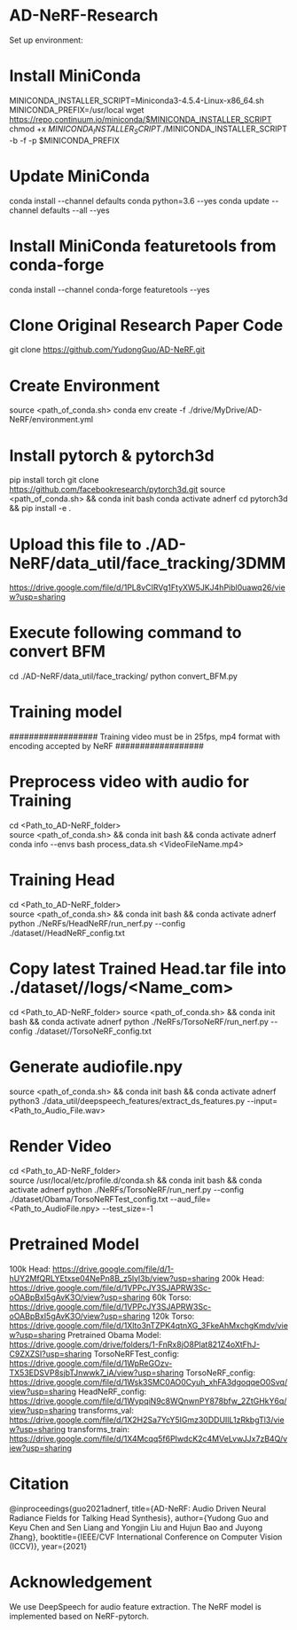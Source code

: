 # AD-NeRF-Research

Set up environment:


# Install MiniConda
MINICONDA_INSTALLER_SCRIPT=Miniconda3-4.5.4-Linux-x86_64.sh
MINICONDA_PREFIX=/usr/local
wget https://repo.continuum.io/miniconda/$MINICONDA_INSTALLER_SCRIPT
chmod +x $MINICONDA_INSTALLER_SCRIPT
./$MINICONDA_INSTALLER_SCRIPT -b -f -p $MINICONDA_PREFIX

# Update MiniConda
conda install --channel defaults conda python=3.6 --yes
conda update --channel defaults --all --yes

# Install MiniConda featuretools from conda-forge
conda install --channel conda-forge featuretools --yes

# Clone Original Research Paper Code
git clone https://github.com/YudongGuo/AD-NeRF.git

# Create Environment
source <path_of_conda.sh>
conda env create -f ./drive/MyDrive/AD-NeRF/environment.yml

# Install pytorch & pytorch3d
pip install torch
git clone https://github.com/facebookresearch/pytorch3d.git
source <path_of_conda.sh> && conda init bash
conda activate adnerf
cd pytorch3d && pip install -e .

# Upload this file to ./AD-NeRF/data_util/face_tracking/3DMM 
https://drive.google.com/file/d/1PL8vCIRVg1FtyXW5JKJ4hPibl0uawq26/view?usp=sharing

# Execute following command to convert BFM 
cd ./AD-NeRF/data_util/face_tracking/
python convert_BFM.py

# Training model
  ##################
  Training video must be in 25fps, mp4 format with encoding accepted by NeRF
  ##################
  # Preprocess video with audio for Training
  cd <Path_to_AD-NeRF_folder>  
  source <path_of_conda.sh> && conda init bash && conda activate adnerf
  conda info --envs
  bash process_data.sh <VideoFileName.mp4>
  
  # Training Head
  cd <Path_to_AD-NeRF_folder>  
  source <path_of_conda.sh> && conda init bash && conda activate adnerf
  python ./NeRFs/HeadNeRF/run_nerf.py --config ./dataset/<Name>/HeadNeRF_config.txt

  # Copy latest Trained Head.tar file into ./dataset/<Name>/logs/<Name_com>
  cd <Path_to_AD-NeRF_folder>
  source <path_of_conda.sh> && conda init bash && conda activate adnerf
  python ./NeRFs/TorsoNeRF/run_nerf.py --config ./dataset/<Name>/TorsoNeRF_config.txt

# Generate audiofile.npy
  source <path_of_conda.sh> && conda init bash && conda activate adnerf
  python3 ./data_util/deepspeech_features/extract_ds_features.py --input=<Path_to_Audio_File.wav>

  # Render Video
  cd <Path_to_AD-NeRF_folder>  
  source /usr/local/etc/profile.d/conda.sh && conda init bash && conda activate adnerf
  python ./NeRFs/TorsoNeRF/run_nerf.py --config ./dataset/Obama/TorsoNeRFTest_config.txt --aud_file=<Path_to_AudioFile.npy> --test_size=-1
  
# Pretrained Model
  100k Head: https://drive.google.com/file/d/1-hUY2MfQRLYEtxse04NePn8B_z5lyl3b/view?usp=sharing
  200k Head: https://drive.google.com/file/d/1VPPcJY3SJAPRW3Sc-oOABpBxI5gAvK3O/view?usp=sharing
  60k Torso: https://drive.google.com/file/d/1VPPcJY3SJAPRW3Sc-oOABpBxI5gAvK3O/view?usp=sharing
  120k Torso: https://drive.google.com/file/d/1Xlto3nTZPK4qtnXG_3FkeAhMxchgKmdv/view?usp=sharing
  Pretrained Obama Model: https://drive.google.com/drive/folders/1-FnRx8jO8Plat821Z4oXtFhJ-C9ZXZSI?usp=sharing
  TorsoNeRFTest_config: https://drive.google.com/file/d/1WpReGOzv-TX53EDSVP8sjbTJnwwk7_iA/view?usp=sharing
  TorsoNeRF_config: https://drive.google.com/file/d/1Wsk3SMC0AO0Cyuh_xhFA3dgoqqeO0Svq/view?usp=sharing
  HeadNeRF_config: https://drive.google.com/file/d/1WypqiN9c8WQnwnPY878bfw_2ZtGHkY6q/view?usp=sharing
  transforms_val: https://drive.google.com/file/d/1X2H2Sa7YcY5IGmz30DDUIlL1zRkbgTl3/view?usp=sharing
  transforms_train: https://drive.google.com/file/d/1X4Mcqq5f6PIwdcK2c4MVeLvwJJx7zB4Q/view?usp=sharing

# Citation
  @inproceedings{guo2021adnerf,
  title={AD-NeRF: Audio Driven Neural Radiance Fields for Talking Head Synthesis},
  author={Yudong Guo and Keyu Chen and Sen Liang and Yongjin Liu and Hujun Bao and Juyong Zhang},
  booktitle={IEEE/CVF International Conference on Computer Vision (ICCV)},
  year={2021}

# Acknowledgement
  We use DeepSpeech for audio feature extraction. The NeRF model is implemented based on NeRF-pytorch.





